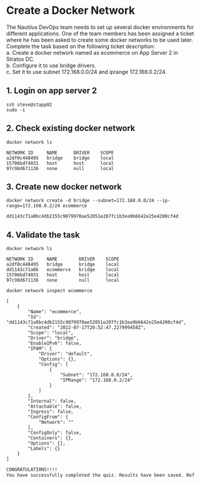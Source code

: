 # Create a Docker Network

The Nautilus DevOps team needs to set up several docker environments for different applications. One of the team members has been assigned a ticket where he has been asked to create some docker networks to be used later. Complete the task based on the following ticket description:  
a. Create a docker network named as ecommerce on App Server 2 in Stratos DC.  
b. Configure it to use bridge drivers.  
c. Set it to use subnet 172.168.0.0/24 and iprange 172.168.0.2/24.  



## 1. Login on app server 2
`ssh steve@stapp02`  
`sudo -i`


## 2. Check existing docker network
`docker network ls`
```console
NETWORK ID     NAME      DRIVER    SCOPE
a2df0c448495   bridge    bridge    local
15706bd74031   host      host      local
97c98d671136   none      null      local
```


## 3. Create new docker network
`docker network create -d bridge --subnet=172.168.0.0/24 --ip-range=172.168.0.2/24 ecommerce`
```console
dd1143c71a0bc4db2155c9079970ae52051e207fc1b3ea9b6642e25e4200cf4d
```


## 4. Validate the task
`docker network ls`
```console
NETWORK ID     NAME        DRIVER    SCOPE
a2df0c448495   bridge      bridge    local
dd1143c71a0b   ecommerce   bridge    local
15706bd74031   host        host      local
97c98d671136   none        null      local
```


`docker network inspect ecommerce`
```console
[
    {
        "Name": "ecommerce",
        "Id": "dd1143c71a0bc4db2155c9079970ae52051e207fc1b3ea9b6642e25e4200cf4d",
        "Created": "2022-07-17T20:52:47.227999458Z",
        "Scope": "local",
        "Driver": "bridge",
        "EnableIPv6": false,
        "IPAM": {
            "Driver": "default",
            "Options": {},
            "Config": [
                {
                    "Subnet": "172.168.0.0/24",
                    "IPRange": "172.168.0.2/24"
                }
            ]
        },
        "Internal": false,
        "Attachable": false,
        "Ingress": false,
        "ConfigFrom": {
            "Network": ""
        },
        "ConfigOnly": false,
        "Containers": {},
        "Options": {},
        "Labels": {}
    }
]
```


```bash
CONGRATULATIONS!!!!
You have successfully completed the quiz. Results have been saved. Ref ID:62d319a1d2ba2eafe14b1d9c
```
